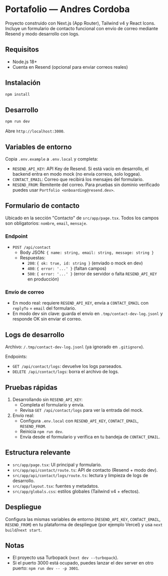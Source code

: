 # Portafolio — Andres Cordoba

Proyecto construido con Next.js (App Router), Tailwind v4 y React Icons. Incluye un formulario de contacto funcional con envío de correo mediante Resend y modo desarrollo con logs.

## Requisitos
- Node.js 18+
- Cuenta en Resend (opcional para enviar correos reales)

## Instalación
```bash
npm install
```

## Desarrollo
```bash
npm run dev
```
Abre `http://localhost:3000`.

## Variables de entorno
Copia `.env.example` a `.env.local` y completa:
- `RESEND_API_KEY`: API Key de Resend. Si está vacío en desarrollo, el backend entra en modo mock (no envía correos, solo loggea).
- `CONTACT_EMAIL`: Correo que recibirá los mensajes del formulario.
- `RESEND_FROM`: Remitente del correo. Para pruebas sin dominio verificado puedes usar `Portfolio <onboarding@resend.dev>`.

## Formulario de contacto
Ubicado en la sección "Contacto" de `src/app/page.tsx`. Todos los campos son obligatorios: `nombre`, `email`, `mensaje`.

### Endpoint
- `POST /api/contact`
  - Body JSON: `{ name: string, email: string, message: string }`
  - Respuestas:
    - `200`: `{ ok: true, id: string }` (enviado o mock en dev)
    - `400`: `{ error: '...' }` (faltan campos)
    - `500`: `{ error: '...' }` (error de servidor o falta `RESEND_API_KEY` en producción)

### Envío de correo
- En modo real: requiere `RESEND_API_KEY`, envía a `CONTACT_EMAIL` con `replyTo` = `email` del formulario.
- En modo dev sin clave: guarda el envío en `.tmp/contact-dev-log.jsonl` y responde OK sin enviar el correo.

## Logs de desarrollo
Archivo: `/.tmp/contact-dev-log.jsonl` (ya ignorado en `.gitignore`).

Endpoints:
- `GET /api/contact/logs`: devuelve los logs parseados.
- `DELETE /api/contact/logs`: borra el archivo de logs.

## Pruebas rápidas
1. Desarrollando sin `RESEND_API_KEY`:
   - Completa el formulario y envía.
   - Revisa `GET /api/contact/logs` para ver la entrada del mock.
2. Envío real:
   - Configura `.env.local` con `RESEND_API_KEY`, `CONTACT_EMAIL`, `RESEND_FROM`.
   - Reinicia `npm run dev`.
   - Envía desde el formulario y verifica en tu bandeja de `CONTACT_EMAIL`.

## Estructura relevante
- `src/app/page.tsx`: UI principal y formulario.
- `src/app/api/contact/route.ts`: API de contacto (Resend + modo dev).
- `src/app/api/contact/logs/route.ts`: lectura y limpieza de logs de desarrollo.
- `src/app/layout.tsx`: fuentes y metadatos.
- `src/app/globals.css`: estilos globales (Tailwind v4 + efectos).

## Despliegue
Configura las mismas variables de entorno (`RESEND_API_KEY`, `CONTACT_EMAIL`, `RESEND_FROM`) en tu plataforma de despliegue (por ejemplo Vercel) y usa `next build`/`next start`.

## Notas
- El proyecto usa Turbopack (`next dev --turbopack`).
- Si el puerto 3000 está ocupado, puedes lanzar el dev server en otro puerto: `npm run dev -- -p 3001`.
